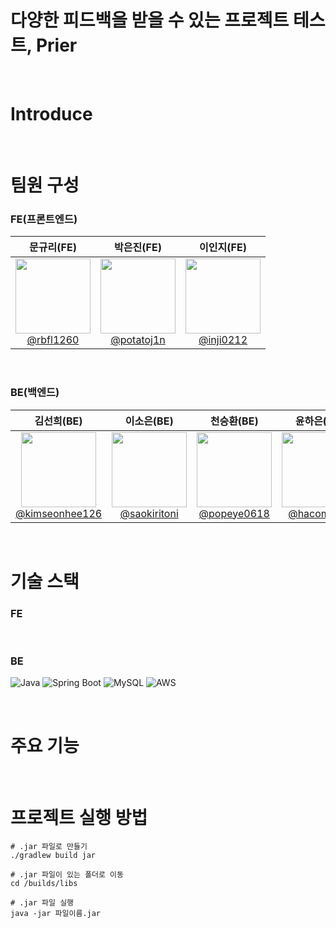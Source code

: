 # 다양한 피드백을 받을 수 있는 프로젝트 테스트, Prier

<br/>

# Introduce

<br/>

# 팀원 구성
### FE(프론트엔드)
|**문규리(FE)** | **박은진(FE)** | **이인지(FE)**| 
|:-----------:|:-----------:|:-----------:|
|[<img src="" height=120 width=120> <br/> @rbfl1260](https://github.com/rbfl1260)  |[<img src="" height=120 width=120> <br/> @potatoj1n](https://github.com/potatoj1n) | [<img src="" height=120 width=120> <br/> @inji0212](https://github.com/inji0212) |

<br/>

### BE(백엔드)
|**김선희(BE)** | **이소은(BE)** | **천승환(BE)** | **윤하은(BE)** |
|:-----------:|:-----------:|:-----------:|:-----------:|
|  [<img src="https://github.com/Coco-Das/PRIER-BE/assets/108293826/58048add-68bb-4f1c-b347-bba609059afa" height=120 width=120> <br/> @kimseonhee126](https://github.com/kimseonhee126) | [<img src="" height=120 width=120> <br/> @saokiritoni](https://github.com/saokiritoni) | [<img src="" height=120 width=120> <br/> @popeye0618](https://github.com/popeye0618) | [<img src="https://github.com/Coco-Das/PRIER-BE/assets/64404604/5930bc92-6c61-41f1-afee-627bda54bd17" height=120 width=120> <br/> @hacomarch](https://github.com/hacomarch) |


<br/>

# 기술 스택
### FE

<br/>

### BE
![Java](https://img.shields.io/badge/Java-ED8B00?style=for-the-badge&logo=openjdk&logoColor=white) 
![Spring Boot](https://img.shields.io/badge/Spring-6DB33F?style=for-the-badge&logo=spring&logoColor=white)
![MySQL](https://img.shields.io/badge/MySQL-00000F?style=for-the-badge&logo=mysql&logoColor=white)
![AWS](https://img.shields.io/badge/Amazon_AWS-232F3E?style=for-the-badge&logo=amazon-aws&logoColor=white)

<br/>

# 주요 기능

<br/>

# 프로젝트 실행 방법
```shell
# .jar 파일로 만들기
./gradlew build jar

# .jar 파일이 있는 폴더로 이동
cd /builds/libs

# .jar 파일 실행
java -jar 파일이름.jar
```
